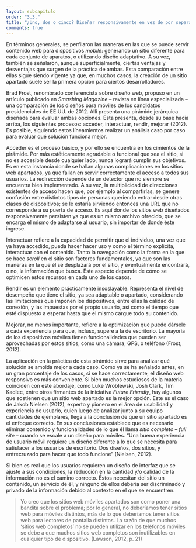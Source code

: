 ```yaml
---
layout: subcapitulo
order: "3.3."
title: "¿Uno, dos o cinco? Diseñar responsivamente en vez de por separado"
comments: true
---
```


En términos generales, se perfilaron las maneras en las que se puede servir contenido web para dispositivos _mobile_: generando un sitio diferente para cada conjunto de aparatos, o utilizando diseño adaptativo. A su vez, también se señalaron, aunque superficialmente, ciertas ventajas y desventajas que surgen de la práctica de ambas. Esta comparación entre ellas sigue siendo vigente ya que, en muchos casos, la creación de un sitio apartado suele ser la primera opción para ciertos desarrolladores.

Brad Frost, renombrado conferencista sobre diseño web, propuso en un artículo publicado en _Smashing Magazine_ – revista en línea especializada – una comparación de los diseños para móviles de los candidatos presidenciales de EE.UU. de 2012. Allí presenta una pirámide jerárquica diseñada para evaluar ambas opciones. Ésta presenta, desde su base hacia arriba, los siguientes procesos: acceder, interactuar, rendir, mejorar (2012). Es posible, siguiendo estos líneamientos realizar un análisis caso por caso para evaluar qué solución funciona mejor.

Acceder es el proceso básico, y por ello se encuentra en los cimientos de la pirámide. Por más estéticamente agradable o funcional que sea el sitio, si no es accesible desde cualquier lado, nunca logrará cumplir sus objetivos. Es en esta instancia donde se hallan algunas complicaciones en los sitios web apartados, ya que fallan en servir correctamente el acceso a todos sus usuarios. La redirección depende de un detector que no siempre se encuentra bien implementado. A su vez, la multiplicidad de direcciones existentes de acceso hacen que, por ejemplo al compartirlas, se genere confusión entre distintos tipos de personas queriendo entrar desde otras clases de dispositivos; se le estaría sirviendo entonces una URL que no corresponde a su puerta de acceso. Es aquí donde los sitios web diseñados responsivamente persisten ya que es un mismo archivo ofrecido, que se encarga él mismo de adaptarse al usuario, sin importar de donde éste ingrese.

Interactuar refiere a la capacidad de permitir que el individuo, una vez que ya haya accedido, pueda hacer hacer uso y como el término explicita, interactuar con el contenido. Tanto la navegación como la forma en la que se hace _scroll_ en el sitio son factores fundamentales, ya que son las maneras en la que él se desplazará por el sitio, y eventualmente encontrará, o no, la información que busca. Este aspecto depende de cómo se optimicen estos recursos en cada uno de los casos.

Rendir es un elemento prácticamente insoslayable. Representa el nivel de desempeño que tiene el sitio, ya sea adaptable o apartado, considerando las limitaciones que imponen los dispositivos, entre ellas la calidad de conexión, y las impuestas por el propio usuario, así como el tiempo que esté dispuesto a esperar hasta que el mismo cargue todo su contenido.

Mejorar, no menos importante, refiere a la optimización que puede dársele a cada experiencia para que, incluso, supere a la de escritorio. La mayoría de los dispositivos móviles tienen funcionalidades que pueden ser aprovechadas por estos sitios, como una cámara, GPS, o teléfono (Frost, 2012).

La aplicación en la práctica de esta pirámide sirve para analizar qué solución se amolda mejor a cada caso. Como ya se ha señalado antes, en un gran porcentaje de los casos, si se hace correctamente, el diseño web responsivo es más conveniente. Si bien muchos estudiosos de la materia coinciden con este abordaje, como Luke Wroblewski, Josh Clark, Tim Kadlec, entre otros firmantes de la iniciativa _Future Friendly_, hay algunos que sostienen que un sitio web apartado es la mejor opción. Este es el caso de Jakob Nielsen (2012), experto y pionero en el área de usabilidad y experiencia de usuario, quien luego de analizar junto a su equipo cantidades de ejemplares, llega a la conclusión de que un sitio apartado es el enfoque correcto. En sus conclusiones establece que es necesario eliminar contenido y funcionalidades de lo que él llama _sitio completo_ – _full site_ – cuando se escale a un diseño para móviles. “Una buena experiencia de usuario móvil requiere un diseño diferente a lo que se necesita para satisfacer a los usuarios de escritorio. Dos diseños, dos sitios, y entrecruzado para hacer que todo funcione” (Nielsen, 2012).

Si bien es real que los usuarios requieren un diseño de interfaz que se ajuste a sus condiciones, la reducción en la cantidad y/o calidad de la información no es el camino correcto. Éstos necesitan del sitio un contenido, un servicio de él, y ninguno de ellos debería ser discriminado y privado de la información debido al contexto en el que se encuentren.

> Yo creo que los sitios web móviles apartados son como poner una bandita sobre el problema; por lo general, no deberíamos tener sitios web para móviles distintos, más de lo que deberíamos tener sitios web para lectores de pantalla distintos. La razón de que muchos ‘sitios web completos’ no se pueden utilizar en los teléfonos móviles se debe a que muchos sitios web completos son inutilizables en cualquier tipo de dispositivo. (Lawson, 2012, p. 21)
